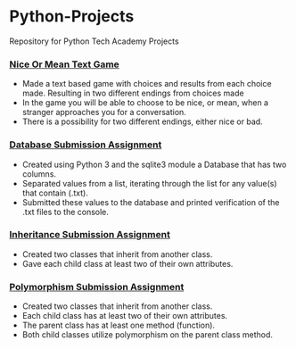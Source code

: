 # Python-Projects
Repository for Python Tech Academy Projects
### [Nice Or Mean Text Game](https://github.com/Kelinz74/Python-Projects/blob/main/NiceOrMeanGame.py)
- Made a text based game with choices and results from each choice made.  Resulting in two different endings from choices made
- In the game you will be able to choose to be nice, or mean, when a stranger approaches you for a conversation.
- There is a possibility for two different endings, either nice or bad.

### [Database Submission Assignment](https://github.com/Kelinz74/Python-Projects/blob/main/DatabaseSubmissionAssignment.py)
- Created using Python 3 and the sqlite3 module a Database that has two columns.
- Separated values from a list, iterating through the list for any value(s) that contain (.txt).
- Submitted these values to the database and printed verification of the .txt files to the console.

### [Inheritance Submission Assignment](https://github.com/Kelinz74/Python-Projects/blob/main/InheritanceSubmissionAssignment.py)
- Created two classes that inherit from another class.
- Gave each child class at least two of their own attributes.

### [Polymorphism Submission Assignment](https://github.com/Kelinz74/Python-Projects/blob/main/PolymorphismSubmissionAssignment.py)
- Created two classes that inherit from another class.
- Each child class has at least two of their own attributes.
- The parent class has at least one method (function).
- Both child classes utilize polymorphism on the parent class method. 
